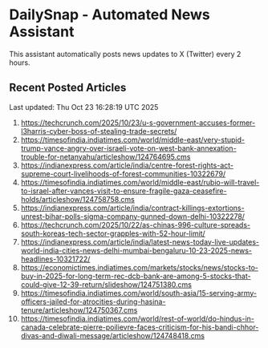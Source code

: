 # DailySnap - Automated News Assistant

This assistant automatically posts news updates to X (Twitter) every 2 hours.

## Recent Posted Articles

Last updated: Thu Oct 23 16:28:19 UTC 2025

1. https://techcrunch.com/2025/10/23/u-s-government-accuses-former-l3harris-cyber-boss-of-stealing-trade-secrets/
2. https://timesofindia.indiatimes.com/world/middle-east/very-stupid-trump-vance-angry-over-israeli-vote-on-west-bank-annexation-trouble-for-netanyahu/articleshow/124764695.cms
3. https://indianexpress.com/article/india/centre-forest-rights-act-supreme-court-livelihoods-of-forest-communities-10322679/
4. https://timesofindia.indiatimes.com/world/middle-east/rubio-will-travel-to-israel-after-vances-visit-to-ensure-fragile-gaza-ceasefire-holds/articleshow/124758758.cms
5. https://indianexpress.com/article/india/contract-killings-extortions-unrest-bihar-polls-sigma-company-gunned-down-delhi-10322278/
6. https://techcrunch.com/2025/10/22/as-chinas-996-culture-spreads-south-koreas-tech-sector-grapples-with-52-hour-limit/
7. https://indianexpress.com/article/india/latest-news-today-live-updates-world-india-cities-news-delhi-mumbai-bengaluru-10-23-2025-news-headlines-10321722/
8. https://economictimes.indiatimes.com/markets/stocks/news/stocks-to-buy-in-2025-for-long-term-rec-dcb-bank-are-among-5-stocks-that-could-give-12-39-return/slideshow/124751380.cms
9. https://timesofindia.indiatimes.com/world/south-asia/15-serving-army-officers-jailed-for-atrocities-during-hasina-tenure/articleshow/124750367.cms
10. https://timesofindia.indiatimes.com/world/rest-of-world/do-hindus-in-canada-celebrate-pierre-poilievre-faces-criticism-for-his-bandi-chhor-divas-and-diwali-message/articleshow/124748418.cms
